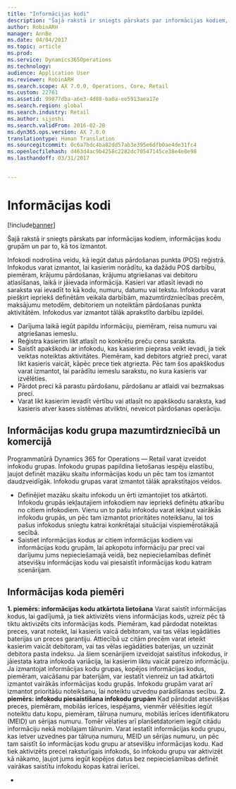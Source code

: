 ```yaml
---
title: "Informācijas kodi"
description: "Šajā rakstā ir sniegts pārskats par informācijas kodiem, informācijas kodu grupām un par to, kā tos izmantot."
author: RobinARH
manager: AnnBe
ms.date: 04/04/2017
ms.topic: article
ms.prod: 
ms.service: Dynamics365Operations
ms.technology: 
audience: Application User
ms.reviewer: RobinARH
ms.search.scope: AX 7.0.0, Operations, Core, Retail
ms.custom: 22761
ms.assetid: 99877dba-a6e3-4d88-ba0a-ee5913aea17e
ms.search.region: global
ms.search.industry: Retail
ms.author: sijoshi
ms.search.validFrom: 2016-02-28
ms.dyn365.ops.version: AX 7.0.0
translationtype: Human Translation
ms.sourcegitcommit: 0c6a7bdc4ba82dd57ab3e395e6dfb0ae4de31fc4
ms.openlocfilehash: d463d4ac9b4258c2282dc70547145ce38e4e8e98
ms.lasthandoff: 03/31/2017


---
```


# <a name="info-codes"></a>Informācijas kodi

[!include[banner](includes/banner.md)]


Šajā rakstā ir sniegts pārskats par informācijas kodiem, informācijas kodu grupām un par to, kā tos izmantot.

Infokodi nodrošina veidu, kā iegūt datus pārdošanas punkta (POS) reģistrā. Infokodus varat izmantot, lai kasierim norādītu, ka dažādu POS darbību, piemēram, krājumu pārdošanas, krājumu atgriešanas vai debitoru atlasīšanas, laikā ir jāievada informācija. Kasieri var atlasīt ievadi no saraksta vai ievadīt to kā kodu, numuru, datumu vai tekstu. Infokodus varat piešķirt iepriekš definētām veikala darbībām, mazumtirdzniecības precēm, maksājumu metodēm, debitoriem un noteiktām pārdošanas punkta aktivitātēm. Infokodus var izmantot tālāk aprakstīto darbību izpildei.
-   Darījuma laikā iegūt papildu informāciju, piemēram, reisa numuru vai atgriešanas iemeslu.
-   Reģistra kasierim likt atlasīt no konkrētu preču cenu saraksta.
-   Saistīt apakškodu ar infokodu, kas kasierim pieprasa veikt ievadi, ja tiek veiktas noteiktas aktivitātes. Piemēram, kad debitors atgriež preci, varat likt kasieris vaicāt, kāpēc prece tiek atgriezta. Pēc tam šos apakškodus varat izmantot, lai parādītu iemeslu sarakstu, no kura kasieris var izvēlēties.
-   Pārdot preci kā parastu pārdošanu, pārdošanu ar atlaidi vai bezmaksas preci.
-   Varat likt kasierim ievadīt vērtību vai atlasīt no apakškodu saraksta, kad kasieris atver kases sistēmas atvilktni, neveicot pārdošanas operāciju.

## <a name="info-codes-group-in-retail-and-commerce"></a>Informācijas kodu grupa mazumtirdzniecībā un komercijā
Programmatūrā Dynamics 365 for Operations — Retail varat izveidot infokodu grupas. Infokodu grupas papildina lietošanas iespēju elastību, ļaujot definēt mazāku skaitu informācijas kodu un pēc tam tos izmantot daudzveidīgāk. Infokodu grupas varat izmantot tālāk aprakstītajos veidos.
-   Definējiet mazāku skaitu infokodu un ērti izmantojiet tos atkārtoti. Infokodu grupās iekļautajiem infokodiem nav iepriekš definētu atkarību no citiem infokodiem. Vienu un to pašu infokodu varat iekļaut vairākās infokodu grupās, un pēc tam izmantot prioritātes noteikšanu, lai tos pašus infokodus sniegtu katrai konkrētajai situācijai vispiemērotākajā secībā.
-   Saistiet informācijas kodus ar citiem informācijas kodiem vai informācijas kodu grupām, lai apkopotu informāciju par preci vai darījumu jums nepieciešamajā veidā, bez nepieciešamības definēt atsevišķu informācijas kodu vai piesaistīt informācijas kodu katram scenārijam.

## <a name="info-code-examples"></a>Informācijas koda piemēri
**1. piemērs: informācijas kodu atkārtota lietošana** Varat saistīt informācijas kodus, lai gadījumā, ja tiek aktivizēts viens informācijas kods, uzreiz pēc tā tiktu aktivizēts cits informācijas kods. Piemēram, kad pārdodat noteiktas preces, varat noteikt, lai kasieris vaicā debitoram, vai tas vēlas iegādāties baterijas un preces garantiju. Attiecībā uz citām precēm varat ieteikt kasierim vaicāt debitoram, vai tas vēlas iegādāties baterijas, un uzzināt debitora pasta indeksu. Ja šiem scenārijiem izveidojat saistītus infokodus, ir jāiestata katra infokoda variācija, lai kasierim liktu vaicāt pareizo informāciju. Ja izmantojat informācijas kodu grupas, kopējos informācijas kodus, piemēram, vaicāšanu par baterijām, var iestatīt vienreiz un tad atkārtoti izmantot vairākās informācijas kodu grupās. Infokodu grupām varat arī izmantot prioritāšu noteikšanu, lai noteiktu uzvedņu parādīšanas secību. **2. piemērs: infokodu piesaistīšana infokodu grupām** Kad pārdodat atsevišķas preces, piemēram, mobilās ierīces, iespējams, vienmēr vēlēsities iegūt noteiktu datu kopu, piemēram, tālruņa numuru, mobilās ierīces identifikatoru (MEID) un sērijas numuru. Tomēr vēlaties arī planšetdatoriem iegūt citādu informāciju nekā mobilajam tālrunim. Varat iestatīt informācijas kodu grupu, kas ietver uzvednes par tālruņa numuru, MEID un sērijas numuru, un pēc tam saistīt šo informācijas kodu grupu ar atsevišķu informācijas kodu. Kad tiek aktivizēts precei raksturīgais infokods, šo infokodu grupu var aktivizēt kā nākamo, ļaujot jums iegūt kopējos datus bez nepieciešamības definēt vairākas saistītu infokodu kopas katrai ierīcei.

 
-






